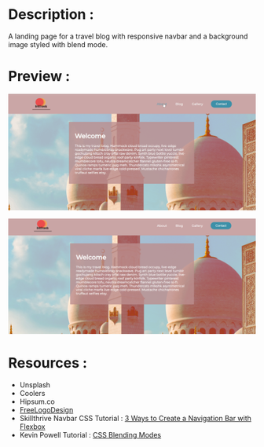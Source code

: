 # Description :
A landing page for a travel blog with responsive navbar and a background image styled with blend mode. 

# Preview :
![gif of link hover effects](./images/demogif.gif)

![screenshot of the landing page](./images/demo.PNG)

# Resources :
* Unsplash
* Coolers
* Hipsum.co
* [FreeLogoDesign](https://www.freelogodesign.org/)
* Skillthrive Navbar CSS Tutorial : [3 Ways to Create a Navigation Bar with Flexbox](https://youtu.be/PwWHL3RyQgk)
* Kevin Powell Tutorial : [CSS Blending Modes](https://youtu.be/-c94pr41jaI)

